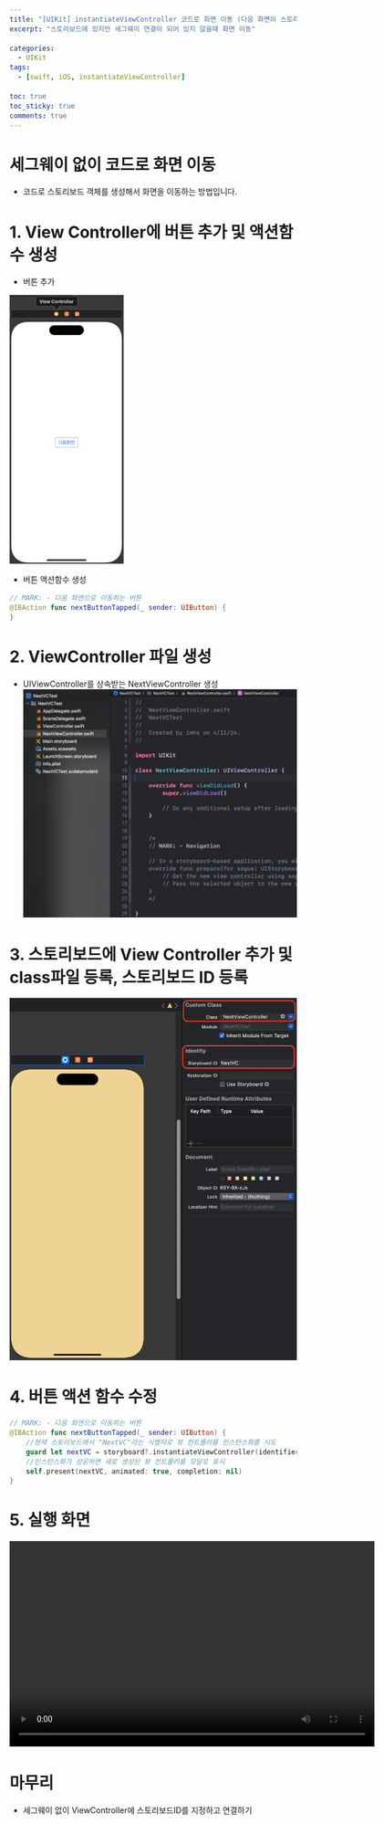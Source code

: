 ```yaml
---
title: "[UIKit] instantiateViewController 코드로 화면 이동 (다음 화면이 스토리보드에 있지만 세그웨이 연결이 아닌 경우)"
excerpt: "스토리보드에 있지만 세그웨이 연결이 되어 있지 않을때 화면 이동" 
  
categories:
  - UIKit
tags:
  - [swift, iOS, instantiateViewController]

toc: true         
toc_sticky: true   
comments: true      
---
```

# 세그웨이 없이 코드로 화면 이동 
- 코드로 스토리보드 객체를 생성해서 화면을 이동하는 방법입니다. 

# 1. View Controller에 버튼 추가 및 액션함수 생성 
- 버튼 추가 

<img src="../../assets/images/categories/uikit/2024-04-11-NextVC2-1.png" width="200">

- 버튼 액션함수 생성

```swift
// MARK: - 다음 화면으로 이동하는 버튼
@IBAction func nextButtonTapped(_ sender: UIButton) {
}
```

# 2. ViewController 파일 생성 
- UIViewController를 상속받는 NextViewController 생성 
![](../../assets/images/categories/uikit/2024-04-11-NextVC2-2.png)

# 3. 스토리보드에 View Controller 추가 및 class파일 등록, 스토리보드 ID 등록 
![](../../assets/images/categories/uikit/2024-04-11-NextVC2-3.png)

# 4. 버튼 액션 함수 수정 

```swift
// MARK: - 다음 화면으로 이동하는 버튼
@IBAction func nextButtonTapped(_ sender: UIButton) {
    //현재 스토리보드에서 "NextVC"라는 식별자로 뷰 컨트롤러를 인스턴스화를 시도
    guard let nextVC = storyboard?.instantiateViewController(identifier: "NextVC") as? NextViewController else { return }
    //인스턴스화가 성공하면 새로 생성된 뷰 컨트롤러를 모달로 표시
    self.present(nextVC, animated: true, completion: nil)
}
```

# 5. 실행 화면 

<video width="640" height="360" controls>
    <source src="../../assets/video/categories/uikit/2024-04-11-NextVC2.mov" type="video/mp4">
</video>

# 마무리 
- 세그웨이 없이 ViewController에 스토리보드ID를 지정하고 연결하기 
